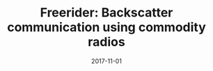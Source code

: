 ---
title: "Freerider: Backscatter communication using commodity radios"
collection: publications
permalink: /publication/2017-11-01-Freerider-Backscatter-communication-using-commodity-radios
excerpt: '73 cites: https://scholar.google.com/scholar?oi=bibs\&amp;hl=en\&amp;cites=2207608068708370638'
date: 2017-11-01
venue: 'ACM CoNEXT 2017 -- Acceptance rate 18.3% (41 papers accepted out of 223 submitted)'
link: 'https://doi.org/10.1145/2486001'
paperurl: '/files/papers/freerider.pdf'
citation: ' P Zhang,  C Josephson,  D Bharadia,  S Katti, '
---